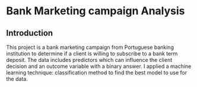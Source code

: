 # Bank Marketing campaign Analysis

## Introduction
This project is a bank marketing campaign from Portuguese banking institution to determine if a client is willing to subscribe to a bank term deposit. The data includes predictors which can influence the client decision and an outcome variable with a binary answer. I applied a machine learning technique: classification method to find the best model to use for the data.

